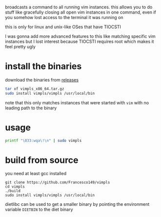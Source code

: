 broadcasts a command to all running vim instances. this allows you to do
stuff like gracefully closing all open vim instances in one command,
even if you somehow lost access to the terminal it was running on

this is only for linux and unix-like OSes that have TIOCSTI

I was gonna add more advanced features to this like matching specific
vim instances but I lost interest because TIOCSTI requires root which makes
it feel pretty ugly

# install the binaries

download the binaries from [releases](https://github.com/Francesco149/vimpls/releases)

```sh
tar xf vimpls_x86_64.tar.gz
sudo install vimpls/vimpls /usr/local/bin
```

note that this only matches instances that were started with ```vim```
with no leading path to the binary

# usage
```sh
printf "\033:wqa\!\n" | sudo vimpls
```

# build from source

you need at least gcc installed

```
git clone https://github.com/Francesco149/vimpls
cd vimpls
./build
sudo install vimpls/vimpls /usr/local/bin
```

dietlibc can be used to get a smaller binary by pointing the environment
variable ```DIETBIN``` to the diet binary
